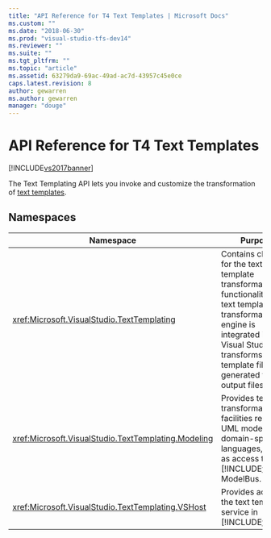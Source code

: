 ```yaml
---
title: "API Reference for T4 Text Templates | Microsoft Docs"
ms.custom: ""
ms.date: "2018-06-30"
ms.prod: "visual-studio-tfs-dev14"
ms.reviewer: ""
ms.suite: ""
ms.tgt_pltfrm: ""
ms.topic: "article"
ms.assetid: 63279da9-69ac-49ad-ac7d-43957c45e0ce
caps.latest.revision: 8
author: gewarren
ms.author: gewarren
manager: "douge"
---
```

# API Reference for T4 Text Templates
[!INCLUDE[vs2017banner](../includes/vs2017banner.md)]

  
The Text Templating API lets you invoke and customize the transformation of [text templates](../modeling/code-generation-and-t4-text-templates.md).  
  
## Namespaces  
  
|Namespace|Purpose|  
|---------------|-------------|  
|<xref:Microsoft.VisualStudio.TextTemplating>|Contains classes for the text template transformation functionality. The text template transformation engine is integrated into Visual Studio, and transforms text template files into generated text output files.|  
|<xref:Microsoft.VisualStudio.TextTemplating.Modeling>|Provides text transformation facilities related to UML models and domain-specific languages, such as access to [!INCLUDE[vsprvs](../includes/vsprvs-md.md)] ModelBus.|  
|<xref:Microsoft.VisualStudio.TextTemplating.VSHost>|Provides access to the text templating service in [!INCLUDE[vsprvs](../includes/vsprvs-md.md)].|



